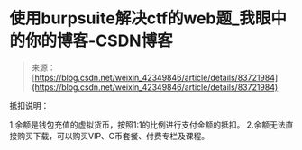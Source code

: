 <!--yml
category: 未分类
date: 2022-04-26 14:43:54
-->

# 使用burpsuite解决ctf的web题_我眼中的你的博客-CSDN博客

> 来源：[https://blog.csdn.net/weixin_42349846/article/details/83721984](https://blog.csdn.net/weixin_42349846/article/details/83721984)

抵扣说明：

1.余额是钱包充值的虚拟货币，按照1:1的比例进行支付金额的抵扣。
2.余额无法直接购买下载，可以购买VIP、C币套餐、付费专栏及课程。